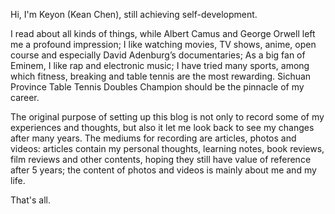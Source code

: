 Hi, I'm Keyon (Kean Chen), still achieving self-development. 

I read about all kinds of things, while Albert Camus and George Orwell left me a profound impression; I like watching movies, TV shows, anime, open course and especially David Adenburg’s documentaries; As a big fan of Eminem, I like rap and electronic music; I have tried many sports, among which fitness, breaking and table tennis are the most rewarding. Sichuan Province Table Tennis Doubles Champion should be the pinnacle of my career.

The original purpose of setting up this blog is not only to record some of my experiences and thoughts, but also it let me look back to see my changes after many years. The mediums for recording are articles, photos and videos: articles contain my personal thoughts, learning notes, book reviews, film reviews and other contents, hoping they still have value of reference after 5 years; the content of photos and videos is mainly about me and my life.

That's all.